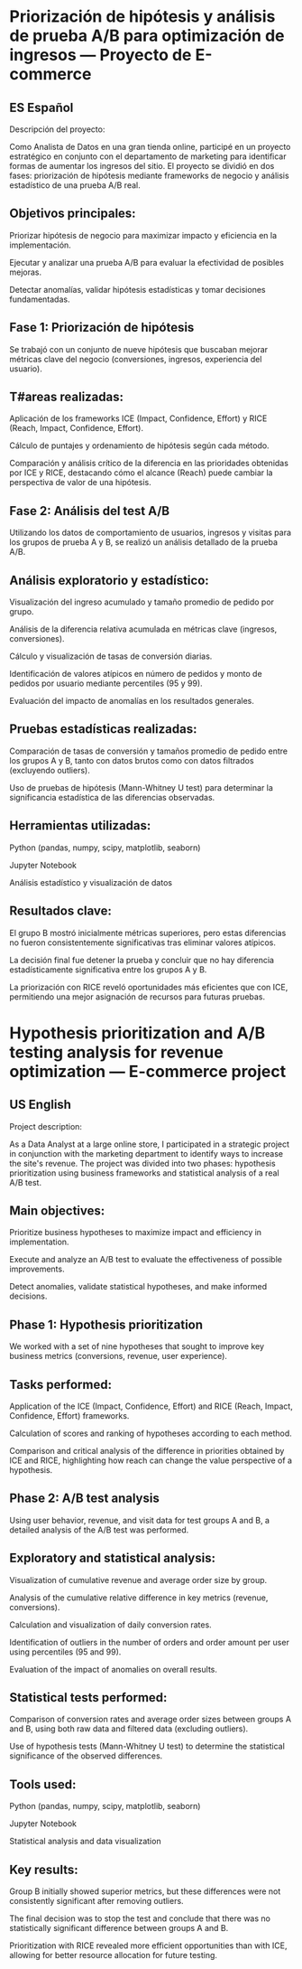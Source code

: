 # Priorización de hipótesis y análisis de prueba A/B para optimización de ingresos — Proyecto de E-commerce

## ES Español

Descripción del proyecto:

Como Analista de Datos en una gran tienda online, participé en un proyecto estratégico en conjunto con el departamento de marketing para identificar formas de aumentar los ingresos del sitio. El proyecto se dividió en dos fases: priorización de hipótesis mediante frameworks de negocio y análisis estadístico de una prueba A/B real.

## Objetivos principales:

Priorizar hipótesis de negocio para maximizar impacto y eficiencia en la implementación.

Ejecutar y analizar una prueba A/B para evaluar la efectividad de posibles mejoras.

Detectar anomalías, validar hipótesis estadísticas y tomar decisiones fundamentadas.

## Fase 1: Priorización de hipótesis

Se trabajó con un conjunto de nueve hipótesis que buscaban mejorar métricas clave del negocio (conversiones, ingresos, experiencia del usuario).

## T#areas realizadas:

Aplicación de los frameworks ICE (Impact, Confidence, Effort) y RICE (Reach, Impact, Confidence, Effort).

Cálculo de puntajes y ordenamiento de hipótesis según cada método.

Comparación y análisis crítico de la diferencia en las prioridades obtenidas por ICE y RICE, destacando cómo el alcance (Reach) puede cambiar la perspectiva de valor de una hipótesis.

## Fase 2: Análisis del test A/B

Utilizando los datos de comportamiento de usuarios, ingresos y visitas para los grupos de prueba A y B, se realizó un análisis detallado de la prueba A/B.

## Análisis exploratorio y estadístico:

Visualización del ingreso acumulado y tamaño promedio de pedido por grupo.

Análisis de la diferencia relativa acumulada en métricas clave (ingresos, conversiones).

Cálculo y visualización de tasas de conversión diarias.

Identificación de valores atípicos en número de pedidos y monto de pedidos por usuario mediante percentiles (95 y 99).

Evaluación del impacto de anomalías en los resultados generales.

## Pruebas estadísticas realizadas:

Comparación de tasas de conversión y tamaños promedio de pedido entre los grupos A y B, tanto con datos brutos como con datos filtrados (excluyendo outliers).

Uso de pruebas de hipótesis (Mann-Whitney U test) para determinar la significancia estadística de las diferencias observadas.

## Herramientas utilizadas:

Python (pandas, numpy, scipy, matplotlib, seaborn)

Jupyter Notebook

Análisis estadístico y visualización de datos

## Resultados clave:

El grupo B mostró inicialmente métricas superiores, pero estas diferencias no fueron consistentemente significativas tras eliminar valores atípicos.

La decisión final fue detener la prueba y concluir que no hay diferencia estadísticamente significativa entre los grupos A y B.

La priorización con RICE reveló oportunidades más eficientes que con ICE, permitiendo una mejor asignación de recursos para futuras pruebas.


# Hypothesis prioritization and A/B testing analysis for revenue optimization — E-commerce project

## US English 

Project description:

As a Data Analyst at a large online store, I participated in a strategic project in conjunction with the marketing department to identify ways to increase the site's revenue. The project was divided into two phases: hypothesis prioritization using business frameworks and statistical analysis of a real A/B test.

## Main objectives:

Prioritize business hypotheses to maximize impact and efficiency in implementation.

Execute and analyze an A/B test to evaluate the effectiveness of possible improvements.

Detect anomalies, validate statistical hypotheses, and make informed decisions.

## Phase 1: Hypothesis prioritization

We worked with a set of nine hypotheses that sought to improve key business metrics (conversions, revenue, user experience).

## Tasks performed:

Application of the ICE (Impact, Confidence, Effort) and RICE (Reach, Impact, Confidence, Effort) frameworks.

Calculation of scores and ranking of hypotheses according to each method.

Comparison and critical analysis of the difference in priorities obtained by ICE and RICE, highlighting how reach can change the value perspective of a hypothesis.

## Phase 2: A/B test analysis

Using user behavior, revenue, and visit data for test groups A and B, a detailed analysis of the A/B test was performed.

## Exploratory and statistical analysis:

Visualization of cumulative revenue and average order size by group.

Analysis of the cumulative relative difference in key metrics (revenue, conversions).

Calculation and visualization of daily conversion rates.

Identification of outliers in the number of orders and order amount per user using percentiles (95 and 99).

Evaluation of the impact of anomalies on overall results.

## Statistical tests performed:

Comparison of conversion rates and average order sizes between groups A and B, using both raw data and filtered data (excluding outliers).

Use of hypothesis tests (Mann-Whitney U test) to determine the statistical significance of the observed differences.

## Tools used:

Python (pandas, numpy, scipy, matplotlib, seaborn)

Jupyter Notebook

Statistical analysis and data visualization

## Key results:

Group B initially showed superior metrics, but these differences were not consistently significant after removing outliers.

The final decision was to stop the test and conclude that there was no statistically significant difference between groups A and B.

Prioritization with RICE revealed more efficient opportunities than with ICE, allowing for better resource allocation for future testing.
